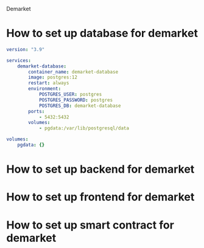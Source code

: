 Demarket

# How to set up database for demarket

```yaml
version: "3.9"

services:
    demarket-database:
        container_name: demarket-database
        image: postgres:12
        restart: always
        environment:
            POSTGRES_USER: postgres
            POSTGRES_PASSWORD: postgres
            POSTGRES_DB: demarket-database
        ports:
            - 5432:5432
        volumes:
            - pgdata:/var/lib/postgresql/data

volumes:
    pgdata: {}
```

# How to set up backend for demarket

# How to set up frontend for demarket

# How to set up smart contract for demarket
